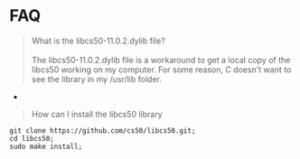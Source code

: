 # FAQ

> What is the libcs50-11.0.2.dylib file?<br><br>
The libcs50-11.0.2.dylib file is a workaround to get a local copy of the libcs50 working on my computer. For some reason, C doesn't want to see the library in my /usr/lib folder.

-

> How can I install the libcs50 library<br>
```
git clone https://github.com/cs50/libcs50.git;
cd libcs50;
sudo make install;
```
